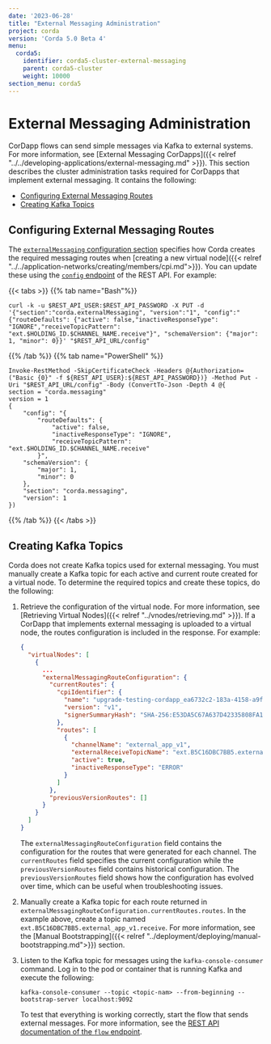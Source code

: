 ```yaml
---
date: '2023-06-28'
title: "External Messaging Administration"
project: corda
version: 'Corda 5.0 Beta 4'
menu:
  corda5:
    identifier: corda5-cluster-external-messaging
    parent: corda5-cluster
    weight: 10000
section_menu: corda5
---
```


# External Messaging Administration

CorDapp flows can send simple messages via Kafka to external systems. For more information, see [External Messaging CorDapps]({{< relref "../../developing-applications/external-messaging.md" >}}). This section describes the cluster administration tasks required for CorDapps that implement external messaging. It contains the following:
* [Configuring External Messaging Routes](#configuring-external-messaging-routes)
* [Creating Kafka Topics](#creating-kafka-topics)

## Configuring External Messaging Routes

The <a href="./config/fields/externalmessaging.html">`externalMessaging` configuration section</a> specifies how Corda creates the required messaging routes when [creating a new virtual node]({{< relref "../../application-networks/creating/members/cpi.md">}}). 
You can update these using the <a href="../reference/rest-api/C5_OpenAPI.html#tag/Configuration-API/operation/put_config">`config` endpoint</a> of the REST API. For example:

{{< tabs >}}
{{% tab name="Bash"%}}
```shell
curl -k -u $REST_API_USER:$REST_API_PASSWORD -X PUT -d '{"section":"corda.externalMessaging", "version":"1", "config":"{"routeDefaults": {"active": false,"inactiveResponseType": "IGNORE","receiveTopicPattern": "ext.$HOLDING_ID.$CHANNEL_NAME.receive"}", "schemaVersion": {"major": 1, "minor": 0}}' "$REST_API_URL/config"
```
{{% /tab %}}
{{% tab name="PowerShell" %}}
```shell
Invoke-RestMethod -SkipCertificateCheck -Headers @{Authorization=("Basic {0}" -f ${REST_API_USER}:${REST_API_PASSWORD})} -Method Put -Uri "$REST_API_URL/config" -Body (ConvertTo-Json -Depth 4 @{
section = "corda.messaging"
version = 1
{
    "config": "{
        "routeDefaults": {
            "active": false,
            "inactiveResponseType": "IGNORE",
            "receiveTopicPattern": "ext.$HOLDING_ID.$CHANNEL_NAME.receive"
        }",
    "schemaVersion": {
        "major": 1,
        "minor": 0
    },
    "section": "corda.messaging",
    "version": 1
})
```
{{% /tab %}}
{{< /tabs >}}

## Creating Kafka Topics

Corda does not create Kafka topics used for external messaging. You must manually create a Kafka topic for each active and current route created for a virtual node. To determine the required topics and create these topics, do the following:

1. Retrieve the configuration of the virtual node. For more information, see [Retrieving Virtual Nodes]({{< relref "../vnodes/retrieving.md" >}}). 
   If a CorDapp that implements external messaging is uploaded to a virtual node, the routes configuration is included in the response. For example:
   ```json
   {
     "virtualNodes": [
       {
         ...
         "externalMessagingRouteConfiguration": {
           "currentRoutes": {
             "cpiIdentifier": {
               "name": "upgrade-testing-cordapp_ea6732c2-183a-4158-a9f0-7fe1084e8ee9",
               "version": "v1",
               "signerSummaryHash": "SHA-256:E53DA5C67A637D42335808FA1534005281BAE7E49CCE8833213E58E0FDCA8B35"
             },
             "routes": [
               {
                 "channelName": "external_app_v1",
                 "externalReceiveTopicName": "ext.B5C16DBC7BB5.external_app_v1.receive",
                 "active": true,
                 "inactiveResponseType": "ERROR"
               }
             ]
           },
           "previousVersionRoutes": []
         }
       }
     ]
   }
   ```
   The `externalMessagingRouteConfiguration` field contains the configuration for the routes that were generated for each channel. The `currentRoutes` field specifies the current configuration while the `previousVersionRoutes` field contains historical configuration. The `previousVersionRoutes` field shows how the configuration has evolved over time, which can be useful when troubleshooting issues.

2. Manually create a Kafka topic for each route returned in `externalMessagingRouteConfiguration.currentRoutes.routes`. In the example above, create a topic named `ext.B5C16DBC7BB5.external_app_v1.receive`. For more information, see the [Manual Bootstrapping]({{< relref "../deployment/deploying/manual-bootstrapping.md">}}) section.

3. Listen to the Kafka topic for messages using the `kafka-console-consumer` command. Log in to the pod or container that is running Kafka and execute the following:
   ```
   kafka-console-consumer --topic <topic-nam> --from-beginning --bootstrap-server localhost:9092
   ```
   To test that everything is working correctly, start the flow that sends external messages. For more information, see the <a href="../reference/rest-api/C5_OpenAPI.html#tag/Flow-Management-API/operation/post_flow__holdingidentityshorthash_">REST API documentation of the `flow` endpoint</a>.

